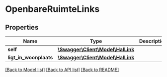 # OpenbareRuimteLinks

## Properties
Name | Type | Description | Notes
------------ | ------------- | ------------- | -------------
**self** | [**\Swagger\Client\Model\HalLink**](HalLink.md) |  | 
**ligt_in_woonplaats** | [**\Swagger\Client\Model\HalLink**](HalLink.md) |  | [optional] 

[[Back to Model list]](../../README.md#documentation-for-models) [[Back to API list]](../../README.md#documentation-for-api-endpoints) [[Back to README]](../../README.md)

